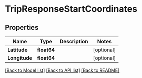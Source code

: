 # TripResponseStartCoordinates

## Properties
Name | Type | Description | Notes
------------ | ------------- | ------------- | -------------
**Latitude** | **float64** |  | [optional] 
**Longitude** | **float64** |  | [optional] 

[[Back to Model list]](../README.md#documentation-for-models) [[Back to API list]](../README.md#documentation-for-api-endpoints) [[Back to README]](../README.md)


